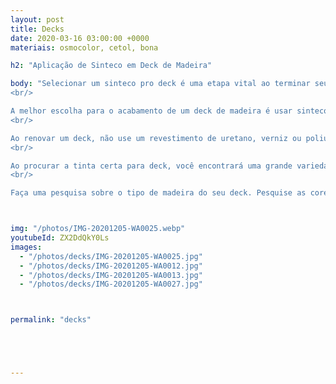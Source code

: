 ```yaml
---
layout: post
title: Decks
date: 2020-03-16 03:00:00 +0000
materiais: osmocolor, cetol, bona

h2: "Aplicação de Sinteco em Deck de Madeira"

body: "Selecionar um sinteco pro deck é uma etapa vital ao terminar seu deck ou quando seu deck precisar ser repintado. Os decks de madeira estão expostos a condições climáticas severas e precisam ser protegidos com o tipo correto de sinteco.
<br/>

A melhor escolha para o acabamento de um deck de madeira é usar sinteco  para exteriores. Uma camada penetrante semitransparente fornecerá proteção adequada contra a água e o sol. Este tipo de sinteco para deck realça a beleza natural da madeira aumentando sua aparência.
<br/>

Ao renovar um deck, não use um revestimento de uretano, verniz ou poliuretano que se firma sobre a madeira, criando um acabamento “brilhante”. Esses tipos de acabamentos são usados principalmente para aplicações internas e quebram facilmente quando expostos às intempéries. A chuva e os fortes raios ultravioleta farão com que o poliuretano falhe rapidamente, o que sujeitará a madeira ao desgaste. O poliuretano formará bolhas e descascará na madeira externa. Isso criará um pesadelo para consertar onde o lixamento pesado estará envolvido na remoção. Se você deseja uma aparência límpida ou natural para o seu deck, considere um sinteco claro de deck de penetração profunda (sem película) ou, melhor ainda, uma tinta para deck semitransparente em um tom natural.
<br/>

Ao procurar a tinta certa para deck, você encontrará uma grande variedade de cores. Encontrar uma cor como Natural, Cedro ou Redwood em uma mancha semitransparente não esconderá o grão da madeira como uma mancha sólida ou tinta faria. Isso pode dar ao seu deck a aparência natural que você deseja, ao mesmo tempo em que dá à madeira umidade e proteção contra raios ultravioleta.
<br/>

Faça uma pesquisa sobre o tipo de madeira do seu deck. Pesquise as cores que darão os resultados finais que você deseja. Não aplique poliuretano em um deck ou pode prejudicar a beleza e longevidade do deck. Os elementos externos são muito duros para o poliuretano, tornando-o uma escolha ruim para uso externo no deck. Mantenha seu deck cuidado com a escolha adequada de sinteco para deck e ele estará lá para você aproveitar por muitos anos."



img: "/photos/IMG-20201205-WA0025.webp"
youtubeId: ZX2DdQkY0Ls
images:
  - "/photos/decks/IMG-20201205-WA0025.jpg"
  - "/photos/decks/IMG-20201205-WA0012.jpg"
  - "/photos/decks/IMG-20201205-WA0013.jpg"
  - "/photos/decks/IMG-20201205-WA0027.jpg"



permalink: "decks"





---
```




